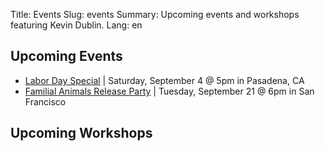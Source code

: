 Title: Events
Slug: events
Summary: Upcoming events and workshops featuring Kevin Dublin.
Lang: en

## Upcoming Events

- [Labor Day Special](https://fb.me/e/EVQUu4wB) | Saturday, September 4 @ 5pm in Pasadena, CA
- [Familial Animals Release Party](https://www.greenapplebooks.com/event/9th-ave-paolo-bicchieri) | Tuesday, September 21 @ 6pm in San Francisco

## Upcoming Workshops
